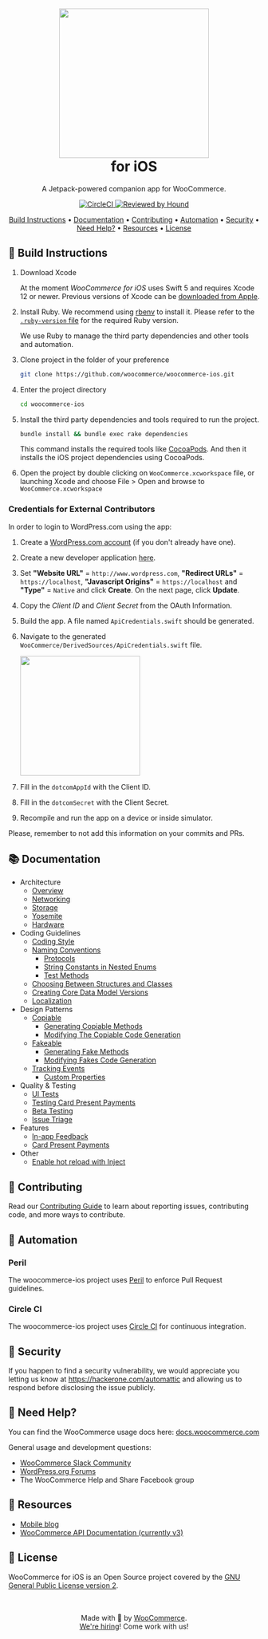 

<h1 align="center"><img src="docs/images/logo-woocommerce.svg" width="300"><br>for iOS</h1>

<p align="center">A Jetpack-powered companion app for WooCommerce.</p>

<p align="center">
    <a href="https://circleci.com/gh/woocommerce/woocommerce-ios">
        <img src="https://circleci.com/gh/woocommerce/woocommerce-ios.svg?style=svg" alt="CircleCI">
    </a>
    <a href="https://houndci.com">
        <img src="https://img.shields.io/badge/Reviewed_by-Hound-8E64B0.svg" alt="Reviewed by Hound">
    </a>
</p>

<p align="center">
    <a href="#-build-instructions">Build Instructions</a> •
    <a href="#-documentation">Documentation</a> •
    <a href="#-contributing">Contributing</a> •
    <a href="#-automation">Automation</a> •
    <a href="#-security">Security</a> •
    <a href="#-need-help">Need Help?</a> •
    <a href="#-resources">Resources</a> •
    <a href="#-license">License</a>
</p>

## 🎉 Build Instructions

1. Download Xcode

    At the moment *WooCommerce for iOS* uses Swift 5 and requires Xcode 12 or newer. Previous versions of Xcode can be [downloaded from Apple](https://developer.apple.com/downloads/index.action).

2. Install Ruby. We recommend using [rbenv](https://github.com/rbenv/rbenv) to install it. Please refer to the [`.ruby-version` file](.ruby-version) for the required Ruby version.

    We use Ruby to manage the third party dependencies and other tools and automation.

2. Clone project in the folder of your preference

    ```bash
    git clone https://github.com/woocommerce/woocommerce-ios.git
    ````

3. Enter the project directory

    ```bash
    cd woocommerce-ios
    ```

4. Install the third party dependencies and tools required to run the project.


    ```bash
    bundle install && bundle exec rake dependencies
    ```

    This command installs the required tools like [CocoaPods](https://cocoapods.org/). And then it installs the iOS project dependencies using CocoaPods.

5. Open the project by double clicking on `WooCommerce.xcworkspace` file, or launching Xcode and choose File > Open and browse to `WooCommerce.xcworkspace`

### Credentials for External Contributors

In order to login to WordPress.com using the app:

1. Create a [WordPress.com account](https://wordpress.com/start/user) (if you don't already have one).
2. Create a new developer application [here](https://developer.wordpress.com/apps/).
3. Set **"Website URL"** = `http://www.wordpress.com`, **"Redirect URLs"** = `https://localhost`, **"Javascript Origins"** = `https://localhost` and **"Type"** = `Native` and click **Create**. On the next page, click **Update**.
4. Copy the *Client ID* and *Client Secret* from the OAuth Information.
5. Build the app. A file named `ApiCredentials.swift` should be generated.
6. Navigate to the generated `WooCommerce/DerivedSources/ApiCredentials.swift` file.

    <img src="docs/images/apicredentials-location.png" width="240">

7. Fill in the `dotcomAppId` with the Client ID.
8. Fill in the `dotcomSecret` with the Client Secret.
9. Recompile and run the app on a device or inside simulator.

Please, remember to not add this information on your commits and PRs.

## 📚 Documentation

- Architecture
    - [Overview](docs/architecture-overview.md)
    - [Networking](docs/NETWORKING.md)
    - [Storage](docs/STORAGE.md)
    - [Yosemite](docs/YOSEMITE.md)
    - [Hardware](docs/HARDWARE.md)    
- Coding Guidelines
    - [Coding Style](docs/coding-style-guide.md)
    - [Naming Conventions](docs/naming-conventions.md)
        - [Protocols](docs/naming-conventions.md#protocols)
        - [String Constants in Nested Enums](docs/naming-conventions.md#string-constants-in-nested-enums)
        - [Test Methods](docs/naming-conventions.md#test-methods)
    - [Choosing Between Structures and Classes](docs/choosing-between-structs-and-classes.md)
    - [Creating Core Data Model Versions](docs/creating-core-data-model-versions.md)
    - [Localization](docs/localization.md)
- Design Patterns
    - [Copiable](docs/copiable.md)
        - [Generating Copiable Methods](docs/copiable.md#generating-copiable-methods)
        - [Modifying The Copiable Code Generation](docs/copiable.md#modifying-the-copiable-code-generation)
    - [Fakeable](docs/fakeable.md)
        - [Generating Fake Methods](docs/fakeable.md#generating-fake-methods)
        - [Modifying Fakes Code Generation](docs/fakeable.md#modifying-the-fakeable-code-generation)
    - [Tracking Events](docs/tracking-events.md)
        - [Custom Properties](docs/tracking-events.md#custom-properties)
- Quality & Testing
    - [UI Tests](docs/UI-TESTS.md)
    - [Testing Card Present Payments](docs/stripe-tests.md)
    - [Beta Testing](https://woocommercehalo.wordpress.com/setup/join-ios-beta/)
    - [Issue Triage](docs/issue-triage.md)
- Features
    - [In-app Feedback](docs/in-app-feedback.md)
    - [Card Present Payments](docs/card-present-payments.md)
- Other
    - [Enable hot reload with Inject](docs/inject-hot-reload)

## 👏 Contributing

Read our [Contributing Guide](CONTRIBUTING.md) to learn about reporting issues, contributing code, and more ways to contribute.

## 🤖 Automation

### Peril

The woocommerce-ios project uses [Peril](https://danger.systems/js/guides/peril.html) to enforce Pull Request guidelines.

### Circle CI

The woocommerce-ios project uses [Circle CI](https://circleci.com/gh/woocommerce/woocommerce-ios) for continuous integration.

## 🔐 Security

If you happen to find a security vulnerability, we would appreciate you letting us know at https://hackerone.com/automattic and allowing us to respond before disclosing the issue publicly.

## 🦮 Need Help?

You can find the WooCommerce usage docs here: [docs.woocommerce.com](https://docs.woocommerce.com/)

General usage and development questions:

* [WooCommerce Slack Community](https://woocommerce.com/community-slack/)
* [WordPress.org Forums](https://wordpress.org/support/plugin/woocommerce)
* The WooCommerce Help and Share Facebook group

## 🔗 Resources

- [Mobile blog](https://mobile.blog)
- [WooCommerce API Documentation (currently v3)](https://woocommerce.github.io/woocommerce-rest-api-docs/#introduction)

## 📜 License

WooCommerce for iOS is an Open Source project covered by the [GNU General Public License version 2](LICENSE).


<p align="center">
    <br/><br/>
    Made with 💜 by <a href="https://woocommerce.com/">WooCommerce</a>.<br/>
    <a href="https://woocommerce.com/careers/">We're hiring</a>! Come work with us!
</p>
